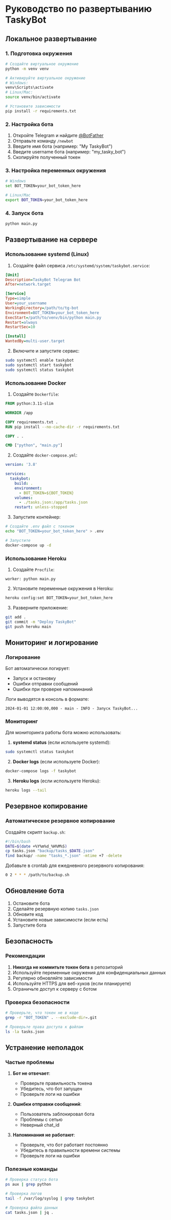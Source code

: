 # Руководство по развертыванию TaskyBot

## Локальное развертывание

### 1. Подготовка окружения

```bash
# Создайте виртуальное окружение
python -m venv venv

# Активируйте виртуальное окружение
# Windows:
venv\Scripts\activate
# Linux/Mac:
source venv/bin/activate

# Установите зависимости
pip install -r requirements.txt
```

### 2. Настройка бота

1. Откройте Telegram и найдите [@BotFather](https://t.me/BotFather)
2. Отправьте команду `/newbot`
3. Введите имя бота (например: "My TaskyBot")
4. Введите username бота (например: "my_tasky_bot")
5. Скопируйте полученный токен

### 3. Настройка переменных окружения

```bash
# Windows
set BOT_TOKEN=your_bot_token_here

# Linux/Mac
export BOT_TOKEN=your_bot_token_here
```

### 4. Запуск бота

```bash
python main.py
```

## Развертывание на сервере

### Использование systemd (Linux)

1. Создайте файл сервиса `/etc/systemd/system/taskybot.service`:

```ini
[Unit]
Description=TaskyBot Telegram Bot
After=network.target

[Service]
Type=simple
User=your_username
WorkingDirectory=/path/to/tg-bot
Environment=BOT_TOKEN=your_bot_token_here
ExecStart=/path/to/venv/bin/python main.py
Restart=always
RestartSec=10

[Install]
WantedBy=multi-user.target
```

2. Включите и запустите сервис:

```bash
sudo systemctl enable taskybot
sudo systemctl start taskybot
sudo systemctl status taskybot
```

### Использование Docker

1. Создайте `Dockerfile`:

```dockerfile
FROM python:3.11-slim

WORKDIR /app

COPY requirements.txt .
RUN pip install --no-cache-dir -r requirements.txt

COPY . .

CMD ["python", "main.py"]
```

2. Создайте `docker-compose.yml`:

```yaml
version: '3.8'

services:
  taskybot:
    build: .
    environment:
      - BOT_TOKEN=${BOT_TOKEN}
    volumes:
      - ./tasks.json:/app/tasks.json
    restart: unless-stopped
```

3. Запустите контейнер:

```bash
# Создайте .env файл с токеном
echo "BOT_TOKEN=your_bot_token_here" > .env

# Запустите
docker-compose up -d
```

### Использование Heroku

1. Создайте `Procfile`:

```
worker: python main.py
```

2. Установите переменные окружения в Heroku:

```bash
heroku config:set BOT_TOKEN=your_bot_token_here
```

3. Разверните приложение:

```bash
git add .
git commit -m "Deploy TaskyBot"
git push heroku main
```

## Мониторинг и логирование

### Логирование

Бот автоматически логирует:
- Запуск и остановку
- Ошибки отправки сообщений
- Ошибки при проверке напоминаний

Логи выводятся в консоль в формате:
```
2024-01-01 12:00:00,000 - main - INFO - Запуск TaskyBot...
```

### Мониторинг

Для мониторинга работы бота можно использовать:

1. **systemd status** (если используете systemd):
```bash
sudo systemctl status taskybot
```

2. **Docker logs** (если используете Docker):
```bash
docker-compose logs -f taskybot
```

3. **Heroku logs** (если используете Heroku):
```bash
heroku logs --tail
```

## Резервное копирование

### Автоматическое резервное копирование

Создайте скрипт `backup.sh`:

```bash
#!/bin/bash
DATE=$(date +%Y%m%d_%H%M%S)
cp tasks.json "backup/tasks_$DATE.json"
find backup/ -name "tasks_*.json" -mtime +7 -delete
```

Добавьте в crontab для ежедневного резервного копирования:

```bash
0 2 * * * /path/to/backup.sh
```

## Обновление бота

1. Остановите бота
2. Сделайте резервную копию `tasks.json`
3. Обновите код
4. Установите новые зависимости (если есть)
5. Запустите бота

## Безопасность

### Рекомендации

1. **Никогда не коммитьте токен бота** в репозиторий
2. Используйте переменные окружения для конфиденциальных данных
3. Регулярно обновляйте зависимости
4. Используйте HTTPS для веб-хуков (если планируете)
5. Ограничьте доступ к серверу с ботом

### Проверка безопасности

```bash
# Проверьте, что токен не в коде
grep -r "BOT_TOKEN" . --exclude-dir=.git

# Проверьте права доступа к файлам
ls -la tasks.json
```

## Устранение неполадок

### Частые проблемы

1. **Бот не отвечает**:
   - Проверьте правильность токена
   - Убедитесь, что бот запущен
   - Проверьте логи на ошибки

2. **Ошибки отправки сообщений**:
   - Пользователь заблокировал бота
   - Проблемы с сетью
   - Неверный chat_id

3. **Напоминания не работают**:
   - Проверьте, что бот работает постоянно
   - Убедитесь в правильности времени системы
   - Проверьте логи на ошибки

### Полезные команды

```bash
# Проверка статуса бота
ps aux | grep python

# Проверка логов
tail -f /var/log/syslog | grep taskybot

# Проверка файла данных
cat tasks.json | jq .
```
